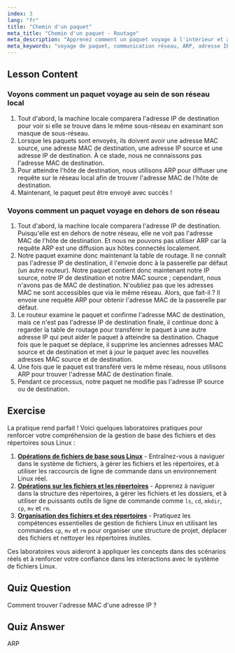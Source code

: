```yaml
---
index: 3
lang: "fr"
title: "Chemin d'un paquet"
meta_title: "Chemin d'un paquet - Routage"
meta_description: "Apprenez comment un paquet voyage à l'intérieur et à l'extérieur d'un réseau. Comprenez IP, MAC, ARP et les tables de routage pour la communication réseau. Commencez votre parcours de mise en réseau Linux !"
meta_keywords: "voyage de paquet, communication réseau, ARP, adresse IP, adresse MAC, table de routage, mise en réseau Linux, guide du débutant"
---
```


## Lesson Content

### Voyons comment un paquet voyage au sein de son réseau local

1. Tout d'abord, la machine locale comparera l'adresse IP de destination pour voir si elle se trouve dans le même sous-réseau en examinant son masque de sous-réseau.
2. Lorsque les paquets sont envoyés, ils doivent avoir une adresse MAC source, une adresse MAC de destination, une adresse IP source et une adresse IP de destination. À ce stade, nous ne connaissons pas l'adresse MAC de destination.
3. Pour atteindre l'hôte de destination, nous utilisons ARP pour diffuser une requête sur le réseau local afin de trouver l'adresse MAC de l'hôte de destination.
4. Maintenant, le paquet peut être envoyé avec succès !

### Voyons comment un paquet voyage en dehors de son réseau

1. Tout d'abord, la machine locale comparera l'adresse IP de destination. Puisqu'elle est en dehors de notre réseau, elle ne voit pas l'adresse MAC de l'hôte de destination. Et nous ne pouvons pas utiliser ARP car la requête ARP est une diffusion aux hôtes connectés localement.
2. Notre paquet examine donc maintenant la table de routage. Il ne connaît pas l'adresse IP de destination, il l'envoie donc à la passerelle par défaut (un autre routeur). Notre paquet contient donc maintenant notre IP source, notre IP de destination et notre MAC source ; cependant, nous n'avons pas de MAC de destination. N'oubliez pas que les adresses MAC ne sont accessibles que via le même réseau. Alors, que fait-il ? Il envoie une requête ARP pour obtenir l'adresse MAC de la passerelle par défaut.
3. Le routeur examine le paquet et confirme l'adresse MAC de destination, mais ce n'est pas l'adresse IP de destination finale, il continue donc à regarder la table de routage pour transférer le paquet à une autre adresse IP qui peut aider le paquet à atteindre sa destination. Chaque fois que le paquet se déplace, il supprime les anciennes adresses MAC source et de destination et met à jour le paquet avec les nouvelles adresses MAC source et de destination.
4. Une fois que le paquet est transféré vers le même réseau, nous utilisons ARP pour trouver l'adresse MAC de destination finale.
5. Pendant ce processus, notre paquet ne modifie pas l'adresse IP source ou de destination.

## Exercise

La pratique rend parfait ! Voici quelques laboratoires pratiques pour renforcer votre compréhension de la gestion de base des fichiers et des répertoires sous Linux :

1. **[Opérations de fichiers de base sous Linux](https://labex.io/fr/labs/linux-basic-file-operations-in-linux-18001)** - Entraînez-vous à naviguer dans le système de fichiers, à gérer les fichiers et les répertoires, et à utiliser les raccourcis de ligne de commande dans un environnement Linux réel.
2. **[Opérations sur les fichiers et les répertoires](https://labex.io/fr/labs/linux-file-and-directory-operations-17997)** - Apprenez à naviguer dans la structure des répertoires, à gérer les fichiers et les dossiers, et à utiliser de puissants outils de ligne de commande comme `ls`, `cd`, `mkdir`, `cp`, `mv` et `rm`.
3. **[Organisation des fichiers et des répertoires](https://labex.io/fr/labs/linux-organizing-files-and-directories-387877)** - Pratiquez les compétences essentielles de gestion de fichiers Linux en utilisant les commandes `cp`, `mv` et `rm` pour organiser une structure de projet, déplacer des fichiers et nettoyer les répertoires inutiles.

Ces laboratoires vous aideront à appliquer les concepts dans des scénarios réels et à renforcer votre confiance dans les interactions avec le système de fichiers Linux.

## Quiz Question

Comment trouver l'adresse MAC d'une adresse IP ?

## Quiz Answer

ARP
